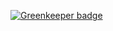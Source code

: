 

[![Greenkeeper badge](https://badges.greenkeeper.io/focuswish/raisinquery.svg)](https://greenkeeper.io/)